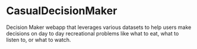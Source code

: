 # CasualDecisionMaker
Decision Maker webapp that leverages various datasets to help users make decisions on day to day recreational problems like what to eat, what to listen to, or what to watch.
